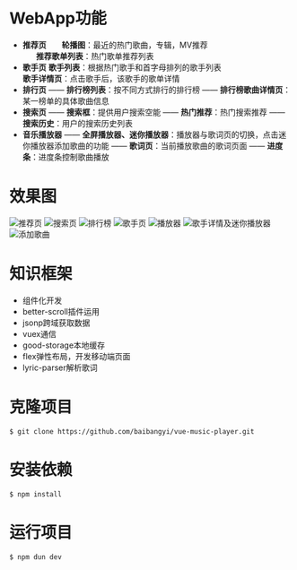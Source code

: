 ﻿# WebApp功能

 -  **推荐页**
       **轮播图**：最近的热门歌曲，专辑，MV推荐<br/> 
       **推荐歌单列表**：热门歌单推荐列表
 - **歌手页**
       **歌手列表**：根据热门歌手和首字母排列的歌手列表<br/> 
       **歌手详情页**：点击歌手后，该歌手的歌单详情
 - **排行页**
  —— **排行榜列表**：按不同方式排行的排行榜
  —— **排行榜歌曲详情页**：某一榜单的具体歌曲信息
 - **搜索页**
  —— **搜索框**：提供用户搜索空能
  —— **热门推荐**：热门搜索推荐
  —— **搜索历史**：用户的搜索历史列表
 - **音乐播放器**
  —— **全屏播放器、迷你播放器**：播放器与歌词页的切换，点击迷你播放器添加歌曲的功能
  —— **歌词页**：当前播放歌曲的歌词页面
  —— **进度条**：进度条控制歌曲播放

# 效果图
![推荐页][1] ![搜索页][2] ![排行榜][3] ![歌手页][4] ![播放器][5] ![歌手详情及迷你播放器][6] ![添加歌曲][7]
# 知识框架

 - 组件化开发
 - better-scroll插件运用
 - jsonp跨域获取数据
 - vuex通信
 - good-storage本地缓存
 - flex弹性布局，开发移动端页面
 - lyric-parser解析歌词

# 克隆项目

    $ git clone https://github.com/baibangyi/vue-music-player.git
# 安装依赖
    $ npm install
# 运行项目
    $ npm dun dev

 
   


  [1]: http://otn4yvz23.bkt.clouddn.com/QQ%E5%9B%BE%E7%89%8720171011211330.jpg
  [2]: http://otn4yvz23.bkt.clouddn.com/QQ%E5%9B%BE%E7%89%8720171011212014.png
  [3]: http://otn4yvz23.bkt.clouddn.com/QQ%E5%9B%BE%E7%89%8720171011212020.png
  [4]: http://otn4yvz23.bkt.clouddn.com/QQ%E5%9B%BE%E7%89%8720171011212024.png
  [5]: http://otn4yvz23.bkt.clouddn.com/QQ%E5%9B%BE%E7%89%8720171011212009.jpg
  [6]: http://otn4yvz23.bkt.clouddn.com/QQ%E5%9B%BE%E7%89%8720171011212004.png
  [7]: http://otn4yvz23.bkt.clouddn.com/QQ%E5%9B%BE%E7%89%8720171011211956.png
